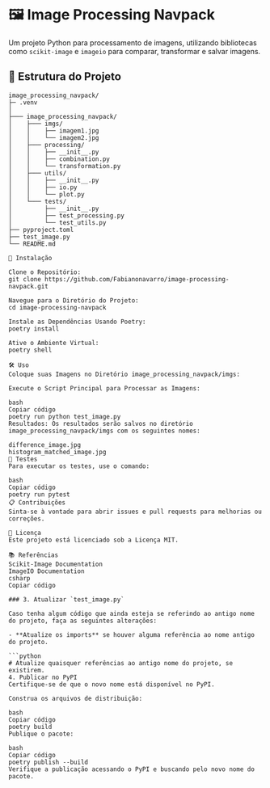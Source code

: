 # 🖼️ Image Processing Navpack

Um projeto Python para processamento de imagens, utilizando bibliotecas como `scikit-image` e `imageio` para comparar, transformar e salvar imagens.

## 📁 Estrutura do Projeto

```plaintext
image_processing_navpack/
├─ .venv
│
├─── image_processing_navpack/
│    ├─── imgs/
│    │    ├── imagem1.jpg
│    │    └── imagem2.jpg
│    ├─── processing/
│    │    ├── __init__.py
│    │    ├── combination.py
│    │    └── transformation.py
│    ├─── utils/
│    │    ├── __init__.py
│    │    ├── io.py
│    │    └── plot.py
│    └─── tests/
│         ├── __init__.py
│         ├── test_processing.py
│         └── test_utils.py
├── pyproject.toml
├── test_image.py
└── README.md

🚀 Instalação

Clone o Repositório:
git clone https://github.com/Fabianonavarro/image-processing-navpack.git

Navegue para o Diretório do Projeto:
cd image-processing-navpack

Instale as Dependências Usando Poetry:
poetry install

Ative o Ambiente Virtual:
poetry shell

🛠️ Uso
Coloque suas Imagens no Diretório image_processing_navpack/imgs:

Execute o Script Principal para Processar as Imagens:

bash
Copiar código
poetry run python test_image.py
Resultados: Os resultados serão salvos no diretório image_processing_navpack/imgs com os seguintes nomes:

difference_image.jpg
histogram_matched_image.jpg
🧪 Testes
Para executar os testes, use o comando:

bash
Copiar código
poetry run pytest
📋 Contribuições
Sinta-se à vontade para abrir issues e pull requests para melhorias ou correções.

📜 Licença
Este projeto está licenciado sob a Licença MIT.

📚 Referências
Scikit-Image Documentation
ImageIO Documentation
csharp
Copiar código

### 3. Atualizar `test_image.py`

Caso tenha algum código que ainda esteja se referindo ao antigo nome do projeto, faça as seguintes alterações:

- **Atualize os imports** se houver alguma referência ao nome antigo do projeto.

```python
# Atualize quaisquer referências ao antigo nome do projeto, se existirem.
4. Publicar no PyPI
Certifique-se de que o novo nome está disponível no PyPI.

Construa os arquivos de distribuição:

bash
Copiar código
poetry build
Publique o pacote:

bash
Copiar código
poetry publish --build
Verifique a publicação acessando o PyPI e buscando pelo novo nome do pacote.